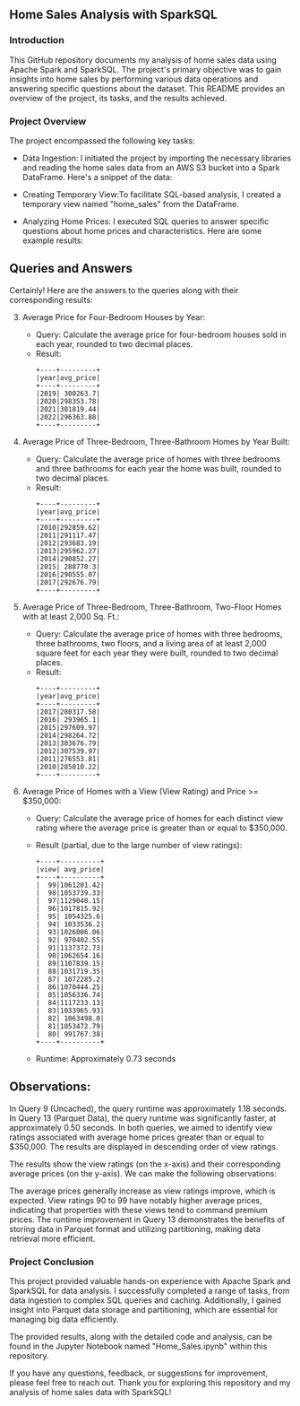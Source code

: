 ## Home Sales Analysis with SparkSQL

### Introduction

This GitHub repository documents my analysis of home sales data using Apache Spark and SparkSQL. The project's primary objective was to gain insights into home sales by performing various data operations and answering specific questions about the dataset. This README provides an overview of the project, its tasks, and the results achieved.

### Project Overview

The project encompassed the following key tasks:

- Data Ingestion: I initiated the project by importing the necessary libraries and reading the home sales data from an AWS S3 bucket into a Spark DataFrame. Here's a snippet of the data:

- Creating Temporary View:To facilitate SQL-based analysis, I created a temporary view named "home_sales" from the DataFrame.

- Analyzing Home Prices: I executed SQL queries to answer specific questions about home prices and characteristics. Here are some example results:

 ## Queries and Answers

Certainly! Here are the answers to the queries along with their corresponding results:

3. Average Price for Four-Bedroom Houses by Year:
   - Query: Calculate the average price for four-bedroom houses sold in each year, rounded to two decimal places.
   - Result:
     ```
     +----+---------+
     |year|avg_price|
     +----+---------+
     |2019| 300263.7|
     |2020|298353.78|
     |2021|301819.44|
     |2022|296363.88|
     +----+---------+
     ```

4. Average Price of Three-Bedroom, Three-Bathroom Homes by Year Built:
   - Query: Calculate the average price of homes with three bedrooms and three bathrooms for each year the home was built, rounded to two decimal places.
   - Result:
     ```
     +----+---------+
     |year|avg_price|
     +----+---------+
     |2010|292859.62|
     |2011|291117.47|
     |2012|293683.19|
     |2013|295962.27|
     |2014|290852.27|
     |2015| 288770.3|
     |2016|290555.07|
     |2017|292676.79|
     +----+---------+
     ```

5. Average Price of Three-Bedroom, Three-Bathroom, Two-Floor Homes with at least 2,000 Sq. Ft.:
   - Query: Calculate the average price of homes with three bedrooms, three bathrooms, two floors, and a living area of at least 2,000 square feet for each year they were built, rounded to two decimal places.
   - Result:
     ```
     +----+---------+
     |year|avg_price|
     +----+---------+
     |2017|280317.58|
     |2016| 293965.1|
     |2015|297609.97|
     |2014|298264.72|
     |2013|303676.79|
     |2012|307539.97|
     |2011|276553.81|
     |2010|285010.22|
     +----+---------+
     ```

6. Average Price of Homes with a View (View Rating) and Price >= $350,000:
   - Query: Calculate the average price of homes for each distinct view rating where the average price is greater than or equal to $350,000.
   - Result (partial, due to the large number of view ratings):
     ```
     +----+----------+
     |view| avg_price|
     +----+----------+
     |  99|1061201.42|
     |  98|1053739.33|
     |  97|1129040.15|
     |  96|1017815.92|
     |  95| 1054325.6|
     |  94| 1033536.2|
     |  93|1026006.06|
     |  92| 970402.55|
     |  91|1137372.73|
     |  90|1062654.16|
     |  89|1107839.15|
     |  88|1031719.35|
     |  87| 1072285.2|
     |  86|1070444.25|
     |  85|1056336.74|
     |  84|1117233.13|
     |  83|1033965.93|
     |  82| 1063498.0|
     |  81|1053472.79|
     |  80| 991767.38|
     +----+----------+
     ```

   - Runtime: Approximately 0.73 seconds

## Observations:

In Query 9 (Uncached), the query runtime was approximately 1.18 seconds.
In Query 13 (Parquet Data), the query runtime was significantly faster, at approximately 0.50 seconds.
In both queries, we aimed to identify view ratings associated with average home prices greater than or equal to $350,000. The results are displayed in descending order of view ratings.

The results show the view ratings (on the x-axis) and their corresponding average prices (on the y-axis). We can make the following observations:

The average prices generally increase as view ratings improve, which is expected.
View ratings 90 to 99 have notably higher average prices, indicating that properties with these views tend to command premium prices.
The runtime improvement in Query 13 demonstrates the benefits of storing data in Parquet format and utilizing partitioning, making data retrieval more efficient.


### Project Conclusion
This project provided valuable hands-on experience with Apache Spark and SparkSQL for data analysis. I successfully completed a range of tasks, from data ingestion to complex SQL queries and caching. Additionally, I gained insight into Parquet data storage and partitioning, which are essential for managing big data efficiently.

The provided results, along with the detailed code and analysis, can be found in the Jupyter Notebook named "Home_Sales.ipynb" within this repository.

If you have any questions, feedback, or suggestions for improvement, please feel free to reach out. Thank you for exploring this repository and my analysis of home sales data with SparkSQL!

